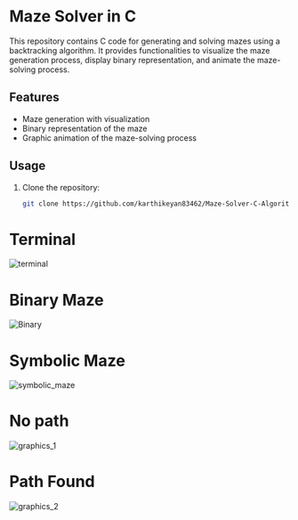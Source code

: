 # Maze Solver in C

This repository contains C code for generating and solving mazes using a backtracking algorithm. It provides functionalities to visualize the maze generation process, display binary representation, and animate the maze-solving process.

## Features

- Maze generation with visualization
- Binary representation of the maze
- Graphic animation of the maze-solving process

## Usage

1. Clone the repository:

   ```bash
   git clone https://github.com/karthikeyan83462/Maze-Solver-C-Algorithm

# Terminal

![terminal](https://github.com/karthikeyan83462/Maze-Solver-C-Algorithm/assets/120308685/5442c7aa-369d-496f-bbb7-d8038f1e3409)

# Binary Maze

![Binary](https://github.com/karthikeyan83462/Maze-Solver-C-Algorithm/assets/120308685/4892dbb3-73ef-4a41-ab3d-be314a0a8ed0)

# Symbolic Maze

![symbolic_maze](https://github.com/karthikeyan83462/Maze-Solver-C-Algorithm/assets/120308685/13b2f728-73df-4f9a-8afd-26dfbcfc7ef6)

# No path

![graphics_1](https://github.com/karthikeyan83462/Maze-Solver-C-Algorithm/assets/120308685/19dbca35-d0a5-4da6-ba90-302dce3d203e)

# Path Found

![graphics_2](https://github.com/karthikeyan83462/Maze-Solver-C-Algorithm/assets/120308685/91a47dff-dd92-4929-a27d-53d8ad988138)

